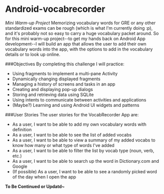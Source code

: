 # Android-vocabrecorder
_Mini Warm-up Project_
Memorizing vocabulary words for GRE or any other standardized exams can be rough (which is what I'm currently doing :p), and it's probably not so easy to carry a huge vocabulary packet around. So for this mini warm-up project--to get my hands back on Android App development--I will build an app that allows the user to add their own vocabulary words into the app, with the options to add in the vocabulary details or to look up online.

###Objectives
By completing this challenge I will practice:
* Using fragments to implement a multi-pane Activity
* Dynamically changing displayed fragments
* Managing a history of screens and tasks in an app
* Creating and displaying pop-up dialogs
* Storing and retrieving data using SQLite
* Using intents to communicate between activities and applications
* (Maybe?) Learning and using Android UI widgets and patterns

###User Stories
The user stories for the VocabRecorder App are:
* As a user, I want to be able to add my own vocabulary words with definition
* As a user, I want to be able to see the list of added vocabs
* As a user, I want to be able to view a summary of my added vocabs to know how many or what type of words I've added
* As a user, I want to be able to filter the list by vocab type (noun, verb, etc.)
* As a user, I want to be able to search up the word in Dictionary.com and Google
* (If possible) As a user, I want to be able to see a randomly picked word of the day when I open the app

**To Be Continued or Updatd~**
